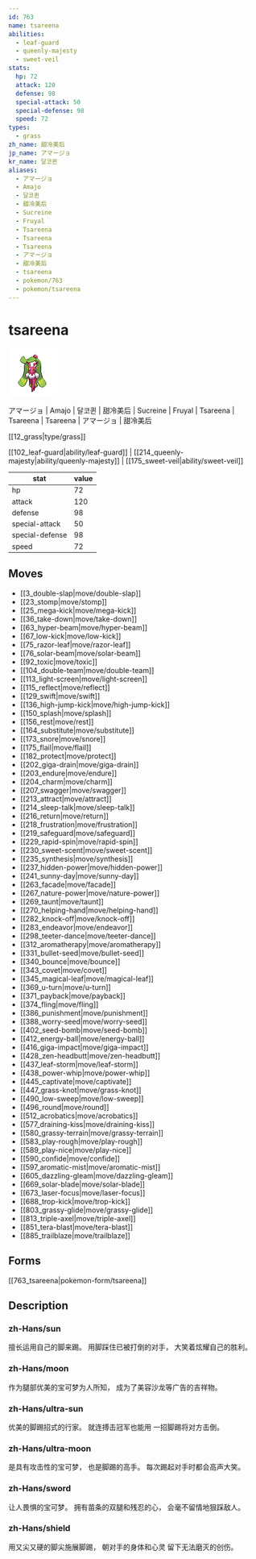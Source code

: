```yaml
---
id: 763
name: tsareena
abilities:
  - leaf-guard
  - queenly-majesty
  - sweet-veil
stats:
  hp: 72
  attack: 120
  defense: 98
  special-attack: 50
  special-defense: 98
  speed: 72
types:
  - grass
zh_name: 甜冷美后
jp_name: アマージョ
kr_name: 달코퀸
aliases:
  - アマージョ
  - Amajo
  - 달코퀸
  - 甜冷美后
  - Sucreine
  - Fruyal
  - Tsareena
  - Tsareena
  - Tsareena
  - アマージョ
  - 甜冷美后
  - tsareena
  - pokemon/763
  - pokemon/tsareena
---
```

# tsareena

![](https://raw.githubusercontent.com/PokeAPI/sprites/master/sprites/pokemon/763.png)

アマージョ | Amajo | 달코퀸 | 甜冷美后 | Sucreine | Fruyal | Tsareena | Tsareena | Tsareena | アマージョ | 甜冷美后

[[12_grass|type/grass]]

[[102_leaf-guard|ability/leaf-guard]] | [[214_queenly-majesty|ability/queenly-majesty]] | [[175_sweet-veil|ability/sweet-veil]]

|stat|value|
|---|---|
|hp|72|
|attack|120|
|defense|98|
|special-attack|50|
|special-defense|98|
|speed|72|


## Moves

- [[3_double-slap|move/double-slap]]
- [[23_stomp|move/stomp]]
- [[25_mega-kick|move/mega-kick]]
- [[36_take-down|move/take-down]]
- [[63_hyper-beam|move/hyper-beam]]
- [[67_low-kick|move/low-kick]]
- [[75_razor-leaf|move/razor-leaf]]
- [[76_solar-beam|move/solar-beam]]
- [[92_toxic|move/toxic]]
- [[104_double-team|move/double-team]]
- [[113_light-screen|move/light-screen]]
- [[115_reflect|move/reflect]]
- [[129_swift|move/swift]]
- [[136_high-jump-kick|move/high-jump-kick]]
- [[150_splash|move/splash]]
- [[156_rest|move/rest]]
- [[164_substitute|move/substitute]]
- [[173_snore|move/snore]]
- [[175_flail|move/flail]]
- [[182_protect|move/protect]]
- [[202_giga-drain|move/giga-drain]]
- [[203_endure|move/endure]]
- [[204_charm|move/charm]]
- [[207_swagger|move/swagger]]
- [[213_attract|move/attract]]
- [[214_sleep-talk|move/sleep-talk]]
- [[216_return|move/return]]
- [[218_frustration|move/frustration]]
- [[219_safeguard|move/safeguard]]
- [[229_rapid-spin|move/rapid-spin]]
- [[230_sweet-scent|move/sweet-scent]]
- [[235_synthesis|move/synthesis]]
- [[237_hidden-power|move/hidden-power]]
- [[241_sunny-day|move/sunny-day]]
- [[263_facade|move/facade]]
- [[267_nature-power|move/nature-power]]
- [[269_taunt|move/taunt]]
- [[270_helping-hand|move/helping-hand]]
- [[282_knock-off|move/knock-off]]
- [[283_endeavor|move/endeavor]]
- [[298_teeter-dance|move/teeter-dance]]
- [[312_aromatherapy|move/aromatherapy]]
- [[331_bullet-seed|move/bullet-seed]]
- [[340_bounce|move/bounce]]
- [[343_covet|move/covet]]
- [[345_magical-leaf|move/magical-leaf]]
- [[369_u-turn|move/u-turn]]
- [[371_payback|move/payback]]
- [[374_fling|move/fling]]
- [[386_punishment|move/punishment]]
- [[388_worry-seed|move/worry-seed]]
- [[402_seed-bomb|move/seed-bomb]]
- [[412_energy-ball|move/energy-ball]]
- [[416_giga-impact|move/giga-impact]]
- [[428_zen-headbutt|move/zen-headbutt]]
- [[437_leaf-storm|move/leaf-storm]]
- [[438_power-whip|move/power-whip]]
- [[445_captivate|move/captivate]]
- [[447_grass-knot|move/grass-knot]]
- [[490_low-sweep|move/low-sweep]]
- [[496_round|move/round]]
- [[512_acrobatics|move/acrobatics]]
- [[577_draining-kiss|move/draining-kiss]]
- [[580_grassy-terrain|move/grassy-terrain]]
- [[583_play-rough|move/play-rough]]
- [[589_play-nice|move/play-nice]]
- [[590_confide|move/confide]]
- [[597_aromatic-mist|move/aromatic-mist]]
- [[605_dazzling-gleam|move/dazzling-gleam]]
- [[669_solar-blade|move/solar-blade]]
- [[673_laser-focus|move/laser-focus]]
- [[688_trop-kick|move/trop-kick]]
- [[803_grassy-glide|move/grassy-glide]]
- [[813_triple-axel|move/triple-axel]]
- [[851_tera-blast|move/tera-blast]]
- [[885_trailblaze|move/trailblaze]]

## Forms



[[763_tsareena|pokemon-form/tsareena]]

## Description

### zh-Hans/sun

擅长运用自己的脚来踢。
用脚踩住已被打倒的对手，
大笑着炫耀自己的胜利。

### zh-Hans/moon

作为腿部优美的宝可梦为人所知，
成为了美容沙龙等广告的吉祥物。

### zh-Hans/ultra-sun

优美的脚踢招式的行家。
就连搏击冠军也能用
一招脚踢将对方击倒。

### zh-Hans/ultra-moon

是具有攻击性的宝可梦，
也是脚踢的高手。
每次踢起对手时都会高声大笑。

### zh-Hans/sword

让人畏惧的宝可梦。
拥有苗条的双腿和残忍的心，
会毫不留情地狠踩敌人。

### zh-Hans/shield

用又尖又硬的脚尖施展脚踢，
朝对手的身体和心灵
留下无法磨灭的创伤。

